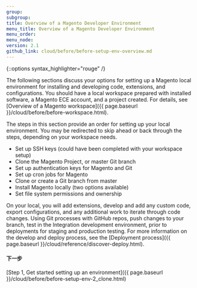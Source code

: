 ```yaml
---
group: 
subgroup:
title: Overview of a Magento Developer Environment
menu_title: Overview of a Magento Developer Environment
menu_order:
menu_node:
version: 2.1
github_link: cloud/before/before-setup-env-overview.md
---
```


{::options syntax_highlighter="rouge" /}

The following sections discuss your options for setting up a Magento local environment for installing and developing code, extensions, and configurations. You should have a local workspace prepared with installed software, a Magento ECE account, and a project created. For details, see [Overview of a Magento workspace]({{ page.baseurl }}/cloud/before/before-workspace.html).

The steps in this section provide an order for setting up your local environment. You may be redirected to skip ahead or back through the steps, depending on your workspace needs.

* Set up SSH keys (could have been completed with your workspace setup)
* Clone the Magento Project, or master Git branch
* Set up authentication keys for Magento and Git
* Set up cron jobs for Magento
* Clone or create a Git branch from master
* Install Magento locally (two options available)
* Set file system permissions and ownership

On your local, you will add extensions, develop and add any custom code, export configurations, and any additional work to iterate through code changes. Using Git processes with GitHub repos, push changes to your branch, test in the Integration development environment, prior to deployments for staging and production testing. For more information on the develop and deploy process, see the [Deployment process]({{ page.baseurl }}/cloud/reference/discover-deploy.html).

#### 下一步
[Step 1, Get started setting up an environment]({{ page.baseurl }}/cloud/before/before-setup-env-2_clone.html)
